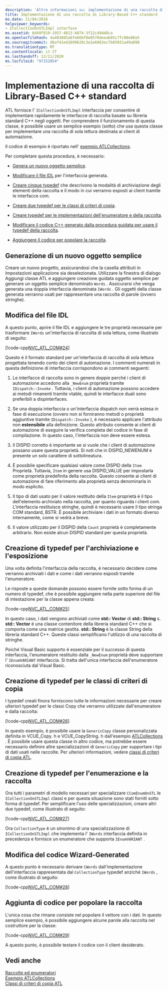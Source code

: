 ```yaml
---
description: 'Altre informazioni su: implementazione di una raccolta di Library-Based C++ standard'
title: Implementazione di una raccolta di Library-Based C++ standard
ms.date: 11/04/2016
helpviewer_keywords:
- ICollectionOnSTLImpl interface
ms.assetid: 6d49f819-1957-4813-b074-3f12c494d8ca
ms.openlocfilehash: 4a403885a6fe66bf8e8578deeab05c7fc08e88a5
ms.sourcegitcommit: d6af41e42699628c3e2e6063ec7b03931a49a098
ms.translationtype: MT
ms.contentlocale: it-IT
ms.lasthandoff: 12/11/2020
ms.locfileid: "97152854"
---
```

# <a name="implementing-a-c-standard-library-based-collection"></a>Implementazione di una raccolta di Library-Based C++ standard

ATL fornisce l' `ICollectionOnSTLImpl` interfaccia per consentire di implementare rapidamente le interfacce di raccolta basate su libreria standard C++ negli oggetti. Per comprendere il funzionamento di questa classe, è possibile usare un semplice esempio (sotto) che usa questa classe per implementare una raccolta di sola lettura destinata ai client di automazione.

Il codice di esempio è riportato nell' [esempio ATLCollections](../overview/visual-cpp-samples.md).

Per completare questa procedura, è necessario:

- [Genera un nuovo oggetto semplice](#vccongenerating_an_object).

- [Modificare il file IDL](#vcconedit_the_idl) per l'interfaccia generata.

- [Creare cinque typedef](#vcconstorage_and_exposure_typedefs) che descrivono la modalità di archiviazione degli elementi della raccolta e il modo in cui verranno esposti ai client tramite le interfacce com.

- [Creare due typedef per le classi di criteri di copia](#vcconcopy_classes).

- [Creare typedef per le implementazioni dell'enumeratore e della raccolta](#vcconenumeration_and_collection).

- [Modificare il codice C++ generato dalla procedura guidata per usare il typedef della raccolta](#vcconedit_the_generated_code).

- [Aggiungere il codice per popolare la raccolta](#vcconpopulate_the_collection).

## <a name="generating-a-new-simple-object"></a><a name="vccongenerating_an_object"></a> Generazione di un nuovo oggetto semplice

Creare un nuovo progetto, assicurandosi che la casella attributi in Impostazioni applicazione sia deselezionata. Utilizzare la finestra di dialogo Aggiungi classe ATL e aggiungere creazione guidata oggetto semplice per generare un oggetto semplice denominato `Words` . Assicurarsi che venga generata una doppia interfaccia denominata `IWords` . Gli oggetti della classe generata verranno usati per rappresentare una raccolta di parole (ovvero stringhe).

## <a name="editing-the-idl-file"></a><a name="vcconedit_the_idl"></a> Modifica del file IDL

A questo punto, aprire il file IDL e aggiungere le tre proprietà necessarie per trasformare `IWords` un'interfaccia di raccolta di sola lettura, come illustrato di seguito:

[!code-cpp[NVC_ATL_COM#24](../atl/codesnippet/cpp/implementing-an-stl-based-collection_1.idl)]

Questo è il formato standard per un'interfaccia di raccolta di sola lettura progettata tenendo conto dei client di automazione. I commenti numerati in questa definizione di interfaccia corrispondono ai commenti seguenti:

1. Le interfacce di raccolta sono in genere doppie perché i client di automazione accedono alla `_NewEnum` proprietà tramite `IDispatch::Invoke` . Tuttavia, i client di automazione possono accedere ai metodi rimanenti tramite vtable, quindi le interfacce duali sono preferibili a dispinterfaces.

1. Se una doppia interfaccia o un'interfaccia dispatch non verrà estesa in fase di esecuzione (ovvero non si forniranno metodi o proprietà aggiuntive tramite `IDispatch::Invoke` ), è necessario applicare l'attributo non **estensibile** alla definizione. Questo attributo consente ai client di automazione di eseguire la verifica completa del codice in fase di compilazione. In questo caso, l'interfaccia non deve essere estesa.

1. Il DISPID corretto è importante se si vuole che i client di automazione possano usare questa proprietà. Si noti che in DISPID_NEWENUM è presente un solo carattere di sottolineatura.

1. È possibile specificare qualsiasi valore come DISPID della `Item` Proprietà. Tuttavia, `Item` in genere usa DISPID_VALUE per impostarla come proprietà predefinita della raccolta. Questo consente ai client di automazione di fare riferimento alla proprietà senza denominarla in modo esplicito.

1. Il tipo di dati usato per il valore restituito della `Item` proprietà è il tipo dell'elemento archiviato nella raccolta, per quanto riguarda i client com. L'interfaccia restituisce stringhe, quindi è necessario usare il tipo stringa COM standard, BSTR. È possibile archiviare i dati in un formato diverso internamente, come si vedrà a breve.

1. Il valore utilizzato per il DISPID della `Count` proprietà è completamente arbitrario. Non esiste alcun DISPID standard per questa proprietà.

## <a name="creating-typedefs-for-storage-and-exposure"></a><a name="vcconstorage_and_exposure_typedefs"></a> Creazione di typedef per l'archiviazione e l'esposizione

Una volta definita l'interfaccia della raccolta, è necessario decidere come verranno archiviati i dati e come i dati verranno esposti tramite l'enumeratore.

Le risposte a queste domande possono essere fornite sotto forma di un numero di typedef, che è possibile aggiungere nella parte superiore del file di intestazione per la classe appena creata:

[!code-cpp[NVC_ATL_COM#25](../atl/codesnippet/cpp/implementing-an-stl-based-collection_2.h)]

In questo caso, i dati vengono archiviati come **std:: Vector** di **std:: String** s. **std:: Vector** è una classe contenitore della libreria standard C++ che si comporta come una matrice gestita. **std:: String** è la classe String della libreria standard C++. Queste classi semplificano l'utilizzo di una raccolta di stringhe.

Poiché Visual Basic supporto è essenziale per il successo di questa interfaccia, l'enumeratore restituito dalla `_NewEnum` proprietà deve supportare l' `IEnumVARIANT` interfaccia. Si tratta dell'unica interfaccia dell'enumeratore riconosciuta dal Visual Basic.

## <a name="creating-typedefs-for-copy-policy-classes"></a><a name="vcconcopy_classes"></a> Creazione di typedef per le classi di criteri di copia

I typedef creati finora forniscono tutte le informazioni necessarie per creare ulteriori typedef per le classi Copy che verranno utilizzate dall'enumeratore e dalla raccolta:

[!code-cpp[NVC_ATL_COM#26](../atl/codesnippet/cpp/implementing-an-stl-based-collection_3.h)]

In questo esempio, è possibile usare la `GenericCopy` classe personalizzata definita in VCUE_Copy. h e VCUE_CopyString. h dall'esempio [ATLCollections](../overview/visual-cpp-samples.md) . È possibile usare questa classe in altro codice, ma potrebbe essere necessario definire altre specializzazioni di `GenericCopy` per supportare i tipi di dati usati nelle raccolte. Per ulteriori informazioni, vedere [classi di criteri di copia ATL](../atl/atl-copy-policy-classes.md).

## <a name="creating-typedefs-for-enumeration-and-collection"></a><a name="vcconenumeration_and_collection"></a> Creazione di typedef per l'enumerazione e la raccolta

Ora tutti i parametri di modello necessari per specializzare `CComEnumOnSTL` le `ICollectionOnSTLImpl` classi e per questa situazione sono stati forniti sotto forma di typedef. Per semplificare l'uso delle specializzazioni, creare altri due typedef, come illustrato di seguito:

[!code-cpp[NVC_ATL_COM#27](../atl/codesnippet/cpp/implementing-an-stl-based-collection_4.h)]

Ora `CollectionType` è un sinonimo di una specializzazione di `ICollectionOnSTLImpl` che implementa l' `IWords` interfaccia definita in precedenza e fornisce un enumeratore che supporta `IEnumVARIANT` .

## <a name="editing-the-wizard-generated-code"></a><a name="vcconedit_the_generated_code"></a> Modifica del codice Wizard-Generated

A questo punto è necessario derivare `CWords` dall'implementazione dell'interfaccia rappresentata dal `CollectionType` typedef anziché `IWords` , come illustrato di seguito:

[!code-cpp[NVC_ATL_COM#28](../atl/codesnippet/cpp/implementing-an-stl-based-collection_5.h)]

## <a name="adding-code-to-populate-the-collection"></a><a name="vcconpopulate_the_collection"></a> Aggiunta di codice per popolare la raccolta

L'unica cosa che rimane consiste nel popolare il vettore con i dati. In questo semplice esempio, è possibile aggiungere alcune parole alla raccolta nel costruttore per la classe:

[!code-cpp[NVC_ATL_COM#29](../atl/codesnippet/cpp/implementing-an-stl-based-collection_6.h)]

A questo punto, è possibile testare il codice con il client desiderato.

## <a name="see-also"></a>Vedi anche

[Raccolte ed enumeratori](../atl/atl-collections-and-enumerators.md)<br/>
[Esempio ATLCollections](../overview/visual-cpp-samples.md)<br/>
[Classi di criteri di copia ATL](../atl/atl-copy-policy-classes.md)
